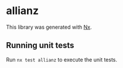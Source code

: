 # allianz

This library was generated with [Nx](https://nx.dev).

## Running unit tests

Run `nx test allianz` to execute the unit tests.
